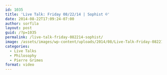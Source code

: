 ```yaml
---
id: 1035
title: 'Live Talk: Friday 08/22/14 | Sophist ©'
date: 2014-08-22T17:09:24-07:00
author: sorfila
layout: post
guid: /?p=1035
permalink: /live-talk-friday-082214-sophist/
image: /assets/images/wp-content/uploads/2014/08/Live-Talk-Friday-082214-Sophist-©.jpg
categories:
  - Live Talks
  - Philosophy
  - Pierre Grimes
format: video
---
```

